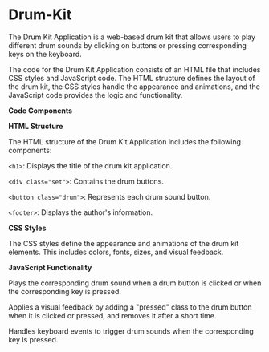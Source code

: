 # Drum-Kit
The Drum Kit Application is a web-based drum kit that allows users to play different drum sounds by clicking on buttons or pressing corresponding keys on the keyboard.

The code for the Drum Kit Application consists of an HTML file that includes CSS styles and JavaScript code. The HTML structure defines the layout of the drum kit, the CSS styles handle the appearance and animations, and the JavaScript code provides the logic and functionality.

**Code Components**

**HTML Structure**

The HTML structure of the Drum Kit Application includes the following components:

`<h1>`: Displays the title of the drum kit application.

`<div class="set">`: Contains the drum buttons.

`<button class="drum">`: Represents each drum sound button.

`<footer>`: Displays the author's information.

**CSS Styles**

The CSS styles define the appearance and animations of the drum kit elements. This includes colors, fonts, sizes, and visual feedback.

**JavaScript Functionality**

Plays the corresponding drum sound when a drum button is clicked or when the corresponding key is pressed.

Applies a visual feedback by adding a "pressed" class to the drum button when it is clicked or pressed, and removes it after a short time.

Handles keyboard events to trigger drum sounds when the corresponding key is pressed.
